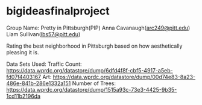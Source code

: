 # bigideasfinalproject
Group Name: Pretty in Pittsburgh(PIP)
Anna Cavanaugh(arc249@pitt.edu)
Liam Sullivan(lbs57@pitt.edu)

Rating the best neighborhood in Pittsburgh based on how aesthetically pleasing it is. 

Data Sets Used:
Traffic Count:
https://data.wprdc.org/datastore/dump/6dfd4f8f-cbf5-4917-a5eb-fd07f4403167
Art:
https://data.wprdc.org/datastore/dump/00d74e83-8a23-486e-841b-286e1332a151
Number of Trees: 
https://data.wprdc.org/datastore/dump/1515a93c-73e3-4425-9b35-1cd11b2196da
